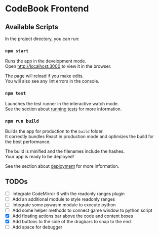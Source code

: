 # CodeBook Frontend

## Available Scripts

In the project directory, you can run:

### `npm start`

Runs the app in the development mode.\
Open [http://localhost:3000](http://localhost:3000) to view it in the browser.

The page will reload if you make edits.\
You will also see any lint errors in the console.

### `npm test`

Launches the test runner in the interactive watch mode.\
See the section about [running tests](https://facebook.github.io/create-react-app/docs/running-tests) for more information.

### `npm run build`

Builds the app for production to the `build` folder.\
It correctly bundles React in production mode and optimizes the build for the best performance.

The build is minified and the filenames include the hashes.\
Your app is ready to be deployed!

See the section about [deployment](https://facebook.github.io/create-react-app/docs/deployment) for more information.

## TODOs

* [ ] Integrate CodeMirror 6 with the readonly ranges plugin
* [ ] Add an additional module to style readonly ranges
* [ ] Integrate some pywasm module to execute python
* [ ] Add some helper methods to connect game window to python script
* [x] Add floating actions bar above the code and content boxes
* [x] Add buttons to the side of the dragbars to snap to the end
* [ ] Add space for debugger
